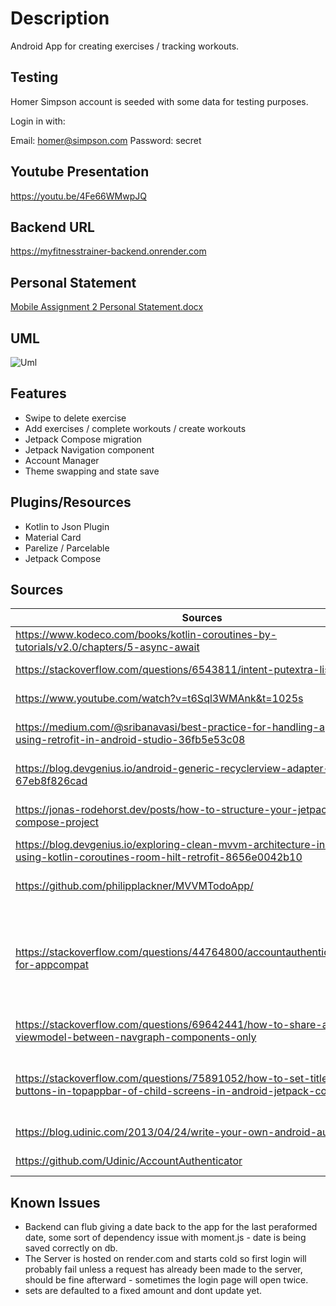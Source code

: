 # **Description**
Android App for creating exercises / tracking workouts.

## **Testing**
Homer Simpson account is seeded with some data for testing purposes.

Login in with:

Email: homer@simpson.com
Password: secret

## **Youtube Presentation**
<https://youtu.be/4Fe66WMwpJQ>

## **Backend URL**
<https://myfitnesstrainer-backend.onrender.com>

## **Personal Statement**
[Mobile Assignment 2 Personal Statement.docx](https://github.com/Maxi937/myPersonalTrainer-MobileApp/files/13779757/Mobile.Assignment.2.Personal.Statement.docx)

## **UML**
![Uml](https://github.com/Maxi937/myPersonalTrainer-MobileApp/assets/70072337/c3309515-6c19-481b-b32a-2e7377472008)


## **Features**
- Swipe to delete exercise
- Add exercises / complete workouts / create workouts
- Jetpack Compose migration
- Jetpack Navigation component
- Account Manager
- Theme swapping and state save

## **Plugins/Resources**
- Kotlin to Json Plugin
- Material Card
- Parelize / Parcelable
- Jetpack Compose

## **Sources**

| Sources                                                                                                                          | Reason                                                                                                                                 |
|----------------------------------------------------------------------------------------------------------------------------------|----------------------------------------------------------------------------------------------------------------------------------------|
| <https://www.kodeco.com/books/kotlin-coroutines-by-tutorials/v2.0/chapters/5-async-await>                                        | general async / await                                                                                                                  |
| <https://stackoverflow.com/questions/6543811/intent-putextra-list>                                                               | putExtra - pass args - Parcelable                                                                                                      |
| <https://www.youtube.com/watch?v=t6Sql3WMAnk&t=1025s>                                                                            | How to use / setup retrofit                                                                                                            |
| <https://medium.com/@sribanavasi/best-practice-for-handling-api-calls-using-retrofit-in-android-studio-36fb5e53c08>              | Wrap retrofit in NetworkResult object                                                                                                  |
| <https://blog.devgenius.io/android-generic-recyclerview-adapter-67eb8f826cad>                                                    | Setting up a generic adapter that takes a generic as a type                                                                            |
| <https://jonas-rodehorst.dev/posts/how-to-structure-your-jetpack-compose-project>                                                | How to Structure MVVM pattern with composables                                                                                         | 
| <https://blog.devgenius.io/exploring-clean-mvvm-architecture-in-android-using-kotlin-coroutines-room-hilt-retrofit-8656e0042b10> | Structure MVVM pattern article                                                                                                         |
| <https://github.com/philipplackner/MVVMTodoApp/>                                                                                 | MVVM Structure - Routes with navcontroller                                                                                             |
| <https://stackoverflow.com/questions/44764800/accountauthenticatoractivity-for-appcompat>                                        | response result from authenticatorActivity not being received to called - this was reason why, had to implement funcs in my App Compat |
| <https://stackoverflow.com/questions/69642441/how-to-share-a-viewmodel-between-navgraph-components-only>                         | Share view model between navigation graph                                                                                              |
| <https://stackoverflow.com/questions/75891052/how-to-set-title-and-buttons-in-topappbar-of-child-screens-in-android-jetpack-co>  | How to get the current route (wouldnt trigger without recomp) for actions                                                              | <https://stackoverflow.com/questions/72367260/material-swipe-to-dismiss-in-jetpack-compose-with-a-column-instead-of-a-lazycolu> | swipe to delete - had same key issue | 
| <https://blog.udinic.com/2013/04/24/write-your-own-android-authenticator/>                                                       | Account Manager Android                                                                                                                |
| <https://github.com/Udinic/AccountAuthenticator>                                                                                 | Account Manager Android                                                                                                                |


## **Known Issues**
- Backend can flub giving a date back to the app for the last peraformed date, some sort of dependency issue with moment.js - date is being saved correctly on db.
- The Server is hosted on render.com and starts cold so first login will probably fail unless a request has already been made to the server, should be fine afterward - sometimes the login page will open twice.
- sets are defaulted to a fixed amount and dont update yet.
